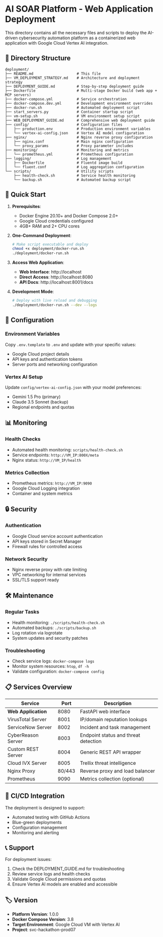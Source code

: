 # AI SOAR Platform - Web Application Deployment

This directory contains all the necessary files and scripts to deploy the AI-driven cybersecurity automation platform as a containerized web application with Google Cloud Vertex AI integration.

## 📁 Directory Structure

```
deployment/
├── README.md                    # This file
├── VM_DEPLOYMENT_STRATEGY.md    # Architecture and deployment strategy
├── DEPLOYMENT_GUIDE.md          # Step-by-step deployment guide
├── Dockerfile                   # Multi-stage Docker build (web app + MCP servers)
├── docker-compose.yml           # Service orchestration
├── docker-compose.dev.yml       # Development environment overrides
├── docker-run.sh                # Automated deployment script
├── start_servers.py             # Container startup script
├── vm-setup.sh                  # VM environment setup script
├── WEB_DEPLOYMENT_GUIDE.md      # Comprehensive web deployment guide
├── config/                      # Configuration files
│   ├── production.env           # Production environment variables
│   └── vertex-ai-config.json    # Vertex AI model configuration
├── nginx/                       # Nginx reverse proxy configuration
│   ├── nginx.conf               # Main nginx configuration
│   └── proxy_params             # Proxy parameter includes
├── monitoring/                  # Monitoring and metrics
│   └── prometheus.yml           # Prometheus configuration
├── logging/                     # Log management
│   ├── Dockerfile               # Fluentd image build
│   └── fluent.conf              # Log aggregation configuration
└── scripts/                     # Utility scripts
    ├── health-check.sh          # Service health monitoring
    └── backup.sh                # Automated backup script
```

## 🚀 Quick Start

1. **Prerequisites**:
   - Docker Engine 20.10+ and Docker Compose 2.0+
   - Google Cloud credentials configured
   - 4GB+ RAM and 2+ CPU cores

2. **One-Command Deployment**:
   ```bash
   # Make script executable and deploy
   chmod +x deployment/docker-run.sh
   ./deployment/docker-run.sh
   ```

3. **Access Web Application**:
   - **Web Interface**: http://localhost
   - **Direct Access**: http://localhost:8080
   - **API Docs**: http://localhost:8001/docs

4. **Development Mode**:
   ```bash
   # Deploy with live reload and debugging
   ./deployment/docker-run.sh --dev --logs
   ```

## 🔧 Configuration

### Environment Variables
Copy `.env.template` to `.env` and update with your specific values:
- Google Cloud project details
- API keys and authentication tokens
- Server ports and networking configuration

### Vertex AI Setup
Update `config/vertex-ai-config.json` with your model preferences:
- Gemini 1.5 Pro (primary)
- Claude 3.5 Sonnet (backup)
- Regional endpoints and quotas

## 📊 Monitoring

### Health Checks
- Automated health monitoring: `scripts/health-check.sh`
- Service endpoints: `http://VM_IP:800X/meta`
- Nginx status: `http://VM_IP/health`

### Metrics Collection
- Prometheus metrics: `http://VM_IP:9090`
- Google Cloud Logging integration
- Container and system metrics

## 🔒 Security

### Authentication
- Google Cloud service account authentication
- API keys stored in Secret Manager
- Firewall rules for controlled access

### Network Security
- Nginx reverse proxy with rate limiting
- VPC networking for internal services
- SSL/TLS support ready

## 🛠️ Maintenance

### Regular Tasks
- Health monitoring: `./scripts/health-check.sh`
- Automated backups: `./scripts/backup.sh`
- Log rotation via logrotate
- System updates and security patches

### Troubleshooting
- Check service logs: `docker-compose logs`
- Monitor system resources: `htop`, `df -h`
- Validate configuration: `docker-compose config`

## 📋 Services Overview

| Service | Port | Description |
|---------|------|-------------|
| **Web Application** | 8080 | FastAPI web interface |
| VirusTotal Server | 8001 | IP/domain reputation lookups |
| ServiceNow Server | 8002 | Incident and task management |
| CyberReason Server | 8003 | Endpoint status and threat detection |
| Custom REST Server | 8004 | Generic REST API wrapper |
| Cloud IVX Server | 8005 | Trellix threat intelligence |
| Nginx Proxy | 80/443 | Reverse proxy and load balancer |
| Prometheus | 9090 | Metrics collection (optional) |

## 🔄 CI/CD Integration

The deployment is designed to support:
- Automated testing with GitHub Actions
- Blue-green deployments
- Configuration management
- Monitoring and alerting

## 📞 Support

For deployment issues:
1. Check the DEPLOYMENT_GUIDE.md for troubleshooting
2. Review service logs and health checks
3. Validate Google Cloud permissions and quotas
4. Ensure Vertex AI models are enabled and accessible

## 🏷️ Version

- **Platform Version**: 1.0.0
- **Docker Compose Version**: 3.8
- **Target Environment**: Google Cloud VM with Vertex AI
- **Project**: svc-hackathon-prod07
